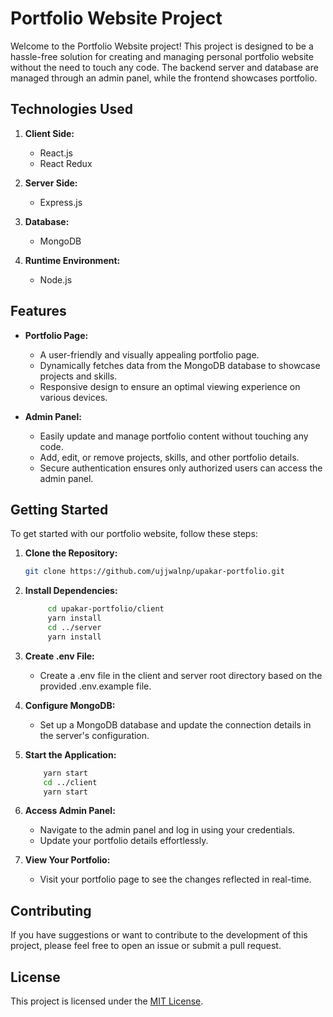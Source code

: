 # Portfolio Website Project

Welcome to the Portfolio Website project! This project is designed to be a hassle-free solution for creating and managing personal portfolio website without the need to touch any code. The backend server and database are managed through an admin panel, while the frontend showcases portfolio.

## Technologies Used

1. **Client Side:**
   - React.js
   - React Redux

2. **Server Side:**
   - Express.js

3. **Database:**
   - MongoDB

4. **Runtime Environment:**
   - Node.js

## Features
- **Portfolio Page:**
  - A user-friendly and visually appealing portfolio page.
  - Dynamically fetches data from the MongoDB database to showcase projects and skills.
  - Responsive design to ensure an optimal viewing experience on various devices.

- **Admin Panel:**
  - Easily update and manage portfolio content without touching any code.
  - Add, edit, or remove projects, skills, and other portfolio details.
  - Secure authentication ensures only authorized users can access the admin panel.


## Getting Started

To get started with our portfolio website, follow these steps:

1. **Clone the Repository:**
   ```sh
   git clone https://github.com/ujjwalnp/upakar-portfolio.git
    ```
    
2. **Install Dependencies:**
   ```sh
        cd upakar-portfolio/client
        yarn install
        cd ../server
        yarn install
    ```
3. **Create .env File:**
    - Create a .env file in the client and server root directory based on the provided .env.example file.

4. **Configure MongoDB:**
    - Set up a MongoDB database and update the connection details in the server's configuration.

5. **Start the Application:**
    ```sh
        yarn start
        cd ../client
        yarn start
    ```
6. **Access Admin Panel:**
    - Navigate to the admin panel and log in using your credentials.
    - Update your portfolio details effortlessly.

7. **View Your Portfolio:**
    - Visit your portfolio page to see the changes reflected in real-time.

## Contributing
If you have suggestions or want to contribute to the development of this project, please feel free to open an issue or submit a pull request.

## License
This project is licensed under the [MIT License](LICENSE).
